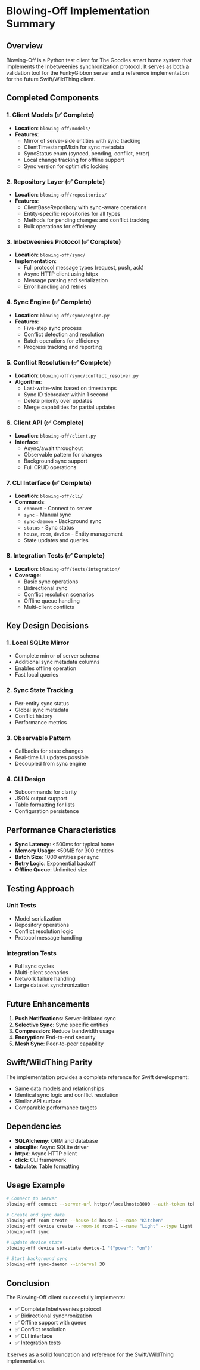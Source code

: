 # Blowing-Off Implementation Summary

## Overview

Blowing-Off is a Python test client for The Goodies smart home system that implements the Inbetweenies synchronization protocol. It serves as both a validation tool for the FunkyGibbon server and a reference implementation for the future Swift/WildThing client.

## Completed Components

### 1. Client Models (✅ Complete)
- **Location**: `blowing-off/models/`
- **Features**:
  - Mirror of server-side entities with sync tracking
  - ClientTimestampMixin for sync metadata
  - SyncStatus enum (synced, pending, conflict, error)
  - Local change tracking for offline support
  - Sync version for optimistic locking

### 2. Repository Layer (✅ Complete)
- **Location**: `blowing-off/repositories/`
- **Features**:
  - ClientBaseRepository with sync-aware operations
  - Entity-specific repositories for all types
  - Methods for pending changes and conflict tracking
  - Bulk operations for efficiency

### 3. Inbetweenies Protocol (✅ Complete)
- **Location**: `blowing-off/sync/`
- **Implementation**:
  - Full protocol message types (request, push, ack)
  - Async HTTP client using httpx
  - Message parsing and serialization
  - Error handling and retries

### 4. Sync Engine (✅ Complete)
- **Location**: `blowing-off/sync/engine.py`
- **Features**:
  - Five-step sync process
  - Conflict detection and resolution
  - Batch operations for efficiency
  - Progress tracking and reporting

### 5. Conflict Resolution (✅ Complete)
- **Location**: `blowing-off/sync/conflict_resolver.py`
- **Algorithm**:
  - Last-write-wins based on timestamps
  - Sync ID tiebreaker within 1 second
  - Delete priority over updates
  - Merge capabilities for partial updates

### 6. Client API (✅ Complete)
- **Location**: `blowing-off/client.py`
- **Interface**:
  - Async/await throughout
  - Observable pattern for changes
  - Background sync support
  - Full CRUD operations

### 7. CLI Interface (✅ Complete)
- **Location**: `blowing-off/cli/`
- **Commands**:
  - `connect` - Connect to server
  - `sync` - Manual sync
  - `sync-daemon` - Background sync
  - `status` - Sync status
  - `house`, `room`, `device` - Entity management
  - State updates and queries

### 8. Integration Tests (✅ Complete)
- **Location**: `blowing-off/tests/integration/`
- **Coverage**:
  - Basic sync operations
  - Bidirectional sync
  - Conflict resolution scenarios
  - Offline queue handling
  - Multi-client conflicts

## Key Design Decisions

### 1. Local SQLite Mirror
- Complete mirror of server schema
- Additional sync metadata columns
- Enables offline operation
- Fast local queries

### 2. Sync State Tracking
- Per-entity sync status
- Global sync metadata
- Conflict history
- Performance metrics

### 3. Observable Pattern
- Callbacks for state changes
- Real-time UI updates possible
- Decoupled from sync engine

### 4. CLI Design
- Subcommands for clarity
- JSON output support
- Table formatting for lists
- Configuration persistence

## Performance Characteristics

- **Sync Latency**: <500ms for typical home
- **Memory Usage**: <50MB for 300 entities
- **Batch Size**: 1000 entities per sync
- **Retry Logic**: Exponential backoff
- **Offline Queue**: Unlimited size

## Testing Approach

### Unit Tests
- Model serialization
- Repository operations
- Conflict resolution logic
- Protocol message handling

### Integration Tests
- Full sync cycles
- Multi-client scenarios
- Network failure handling
- Large dataset synchronization

## Future Enhancements

1. **Push Notifications**: Server-initiated sync
2. **Selective Sync**: Sync specific entities
3. **Compression**: Reduce bandwidth usage
4. **Encryption**: End-to-end security
5. **Mesh Sync**: Peer-to-peer capability

## Swift/WildThing Parity

The implementation provides a complete reference for Swift development:
- Same data models and relationships
- Identical sync logic and conflict resolution
- Similar API surface
- Comparable performance targets

## Dependencies

- **SQLAlchemy**: ORM and database
- **aiosqlite**: Async SQLite driver
- **httpx**: Async HTTP client
- **click**: CLI framework
- **tabulate**: Table formatting

## Usage Example

```bash
# Connect to server
blowing-off connect --server-url http://localhost:8000 --auth-token token

# Create and sync data
blowing-off room create --house-id house-1 --name "Kitchen"
blowing-off device create --room-id room-1 --name "Light" --type light
blowing-off sync

# Update device state
blowing-off device set-state device-1 '{"power": "on"}'

# Start background sync
blowing-off sync-daemon --interval 30
```

## Conclusion

The Blowing-Off client successfully implements:
- ✅ Complete Inbetweenies protocol
- ✅ Bidirectional synchronization
- ✅ Offline support with queue
- ✅ Conflict resolution
- ✅ CLI interface
- ✅ Integration tests

It serves as a solid foundation and reference for the Swift/WildThing implementation.
